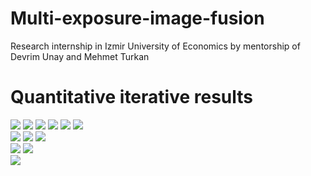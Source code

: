 # Multi-exposure-image-fusion
Research internship in Izmir University of Economics by mentorship of Devrim Unay and Mehmet Turkan 


# Quantitative iterative results
![](metric_result/Balloons_plt.png)
![](metric_result/Candle_plt.png)
![](metric_result/Garden_2plt.png)
![](metric_result/Garden_plt.png)
![](metric_result/House_Tom_plt.png)
![](metric_result/Kluki_plt.png)	
![](metric_result/Lamp_plt.png)	
![](metric_result/Landscape_HDRsoft_plt.png)
![](metric_result/Lighthouse_HDRsoft_plt.png)	
![](metric_result/MadisonCapitol_Chaman_plt.png)
![](metric_result/Memorial_Debevec97_plt.png)	
![](metric_result/Office_Matlab_plt.png)
